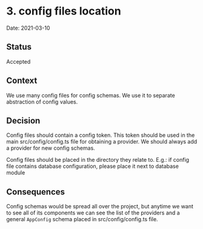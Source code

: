 # 3. config files location

Date: 2021-03-10

## Status

Accepted

## Context

We use many config files for config schemas. We use it to separate abstraction of config values.

## Decision

Config files should contain a config token. This token should be used in the main src/config/config.ts file for
obtaining a provider.
We should always add a provider for new config schemas.

Config files should be placed in the directory they relate to.
E.g.: if config file contains database configuration, please place it next to database module

## Consequences

Config schemas would be spread all over the project, but anytime we want to see all of its components we can see
the list of the providers and a general `AppConfig` schema placed in src/config/config.ts file.
